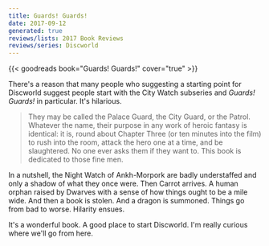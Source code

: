 ```yaml
---
title: Guards! Guards!
date: 2017-09-12
generated: true
reviews/lists: 2017 Book Reviews
reviews/series: Discworld
---
```

{{< goodreads book="Guards! Guards!" cover="true" >}}

There's a reason that many people who suggesting a starting point for Discworld suggest people start with the City Watch subseries and _Guards! Guards!_ in particular. It's hilarious.  

> They may be called the Palace Guard, the City Guard, or the Patrol. Whatever the name, their purpose in any work of heroic fantasy is identical: it is, round about Chapter Three (or ten minutes into the film) to rush into the room, attack the hero one at a time, and be slaughtered. No one ever asks them if they want to. This book is dedicated to those fine men.

<!--more-->

In a nutshell, the Night Watch of Ankh-Morpork are badly understaffed and only a shadow of what they once were. Then Carrot arrives. A human orphan raised by Dwarves with a sense of how things ought to be a mile wide. And then a book is stolen. And a dragon is summoned. Things go from bad to worse. Hilarity ensues.  

It's a wonderful book. A good place to start Discworld. I'm really curious where we'll go from here.


